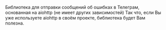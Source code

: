 Библиотека для отправки сообщений об ошибках в Телеграм, основанная на aiohttp (не имеет других зависимостей)
Так что, если Вы уже используете aiohttp в своём проекте, библиотека будет Вам полезна.
